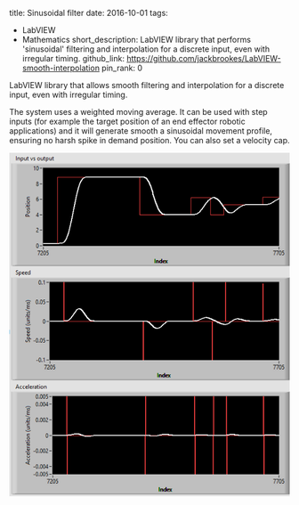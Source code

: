 title: Sinusoidal filter
date: 2016-10-01
tags:
  - LabVIEW
  - Mathematics
short_description: LabVIEW library that performs 'sinusoidal' filtering and interpolation for a discrete input, even with irregular timing.
github_link: https://github.com/jackbrookes/LabVIEW-smooth-interpolation
pin_rank: 0

LabVIEW library that allows smooth filtering and interpolation for a discrete input, even with irregular timing.

The system uses a weighted moving average. It can be used with step inputs (for example the target position of an end effector robotic applications) and it will generate smooth a sinusoidal movement profile, ensuring no harsh spike in demand position. You can also set a velocity cap.

![](https://github.com/jackbrookes/LabVIEW-smooth-interpolation/blob/master/example_image.png?raw=true)
